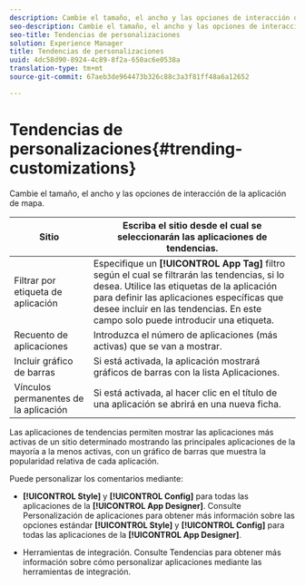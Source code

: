 ```yaml
---
description: Cambie el tamaño, el ancho y las opciones de interacción de la aplicación de mapa.
seo-description: Cambie el tamaño, el ancho y las opciones de interacción de la aplicación de mapa.
seo-title: Tendencias de personalizaciones
solution: Experience Manager
title: Tendencias de personalizaciones
uuid: 4dc58d90-8924-4c89-8f2a-650ac6e0538a
translation-type: tm+mt
source-git-commit: 67aeb3de964473b326c88c3a3f81ff48a6a12652

---
```



# Tendencias de personalizaciones{#trending-customizations}

Cambie el tamaño, el ancho y las opciones de interacción de la aplicación de mapa.

| Sitio | Escriba el sitio desde el cual se seleccionarán las aplicaciones de tendencias. |
|---|---|
| Filtrar por etiqueta de aplicación | Especifique un **[!UICONTROL App Tag]** filtro según el cual se filtrarán las tendencias, si lo desea. Utilice las etiquetas de la aplicación para definir las aplicaciones específicas que desee incluir en las tendencias. En este campo solo puede introducir una etiqueta. |
| Recuento de aplicaciones | Introduzca el número de aplicaciones (más activas) que se van a mostrar. |
| Incluir gráfico de barras | Si está activada, la aplicación mostrará gráficos de barras con la lista Aplicaciones. |
| Vínculos permanentes de la aplicación | Si está activada, al hacer clic en el título de una aplicación se abrirá en una nueva ficha. |

Las aplicaciones de tendencias permiten mostrar las aplicaciones más activas de un sitio determinado mostrando las principales aplicaciones de la mayoría a la menos activas, con un gráfico de barras que muestra la popularidad relativa de cada aplicación.

Puede personalizar los comentarios mediante:

* **[!UICONTROL Style]** y **[!UICONTROL Config]** para todas las aplicaciones de la **[!UICONTROL App Designer]**. Consulte Personalización de aplicaciones para obtener más información sobre las opciones estándar **[!UICONTROL Style]** y **[!UICONTROL Config]** para todas las aplicaciones de la **[!UICONTROL App Designer]**.

* Herramientas de integración. Consulte Tendencias para obtener más información sobre cómo personalizar aplicaciones mediante las herramientas de integración.


